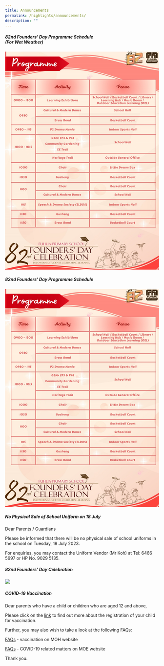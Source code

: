 ```yaml
---
title: Announcements
permalink: /highlights/announcements/
description: ""
---
```

##### **82nd Founders' Day Programme Schedule <br>(For Wet Weather)**
![](/images/Highlights/Announcements/82nd%20founders'%20day%20schedule%20(21%20july).jpeg)
##### **82nd Founders' Day Programme Schedule**
![](/images/Highlights/Announcements/82nd%20founders'%20day%20schedule%20(21%20july).jpeg)


##### **No Physical Sale of School Uniform on 18 July**
Dear Parents / Guardians

Please be informed that there will be no physical sale of school uniforms in the school on Tuesday, 18 July 2023.

For enquiries, you may contact the Uniform Vendor (Mr Koh) at Tel: 6466 5697 or HP No. 9029 5135.

##### **82nd Founders' Day Celebration**
![](/images/Highlights/Announcements/82%20founders%20day%20invitation%20card%20(version%201)%20copy.jpg)




##### **COVID-19 Vaccination**


Dear parents who have a child or children who are aged 12 and above,

Please click on the&nbsp;[link](https://www.facebook.com/6788957003/posts/10160860961292004/?d=n)&nbsp;to find out more about the registration of your child for vaccination.&nbsp;

Further, you may also wish to take a look at the following FAQs:  

[FAQs](https://www.vaccine.gov.sg/faq?fbclid=IwAR2TXOsoTOxmYXNc9UWHl55BEXN1jnSv0fdf5BnSWc6ahQK5sD_45V2FDWo)&nbsp;\- vaccination on MOH website

[FAQs](https://www.moe.gov.sg/faqs-covid-19-infection?fbclid=IwAR1VomcwmrpC9QxseNGbRgz2d_4SHOncHHkbPLO7ea5_8WtQqOsjuibe-GU)&nbsp;\- COVID-19 related matters on MOE website

  

Thank you.